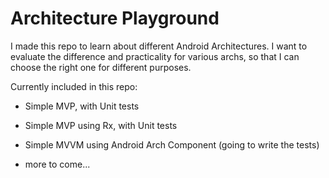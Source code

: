# Architecture Playground

I made this repo to learn about different Android Architectures. I want to evaluate the difference and practicality for various archs, so that I can choose the right one for different purposes.

Currently included in this repo:
- Simple MVP, with Unit tests
- Simple MVP using Rx, with Unit tests
- Simple MVVM using Android Arch Component (going to write the tests)

- more to come...
